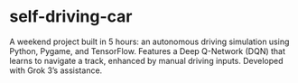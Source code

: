 # self-driving-car
A weekend project built in 5 hours: an autonomous driving simulation using Python, Pygame, and TensorFlow. Features a Deep Q-Network (DQN) that learns to navigate a track, enhanced by manual driving inputs. Developed with Grok 3’s assistance.
